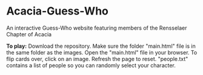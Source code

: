 # Acacia-Guess-Who
An interactive Guess-Who website featuring members of the Rensselaer Chapter of Acacia

**To play:**
Download the repository. Make sure the folder "main.html" file is in the same folder as the images.
Open the "main.html" file in your browser.
To flip cards over, click on an image. Refresh the page to reset.
"people.txt" contains a list of people so you can randomly select your character.
